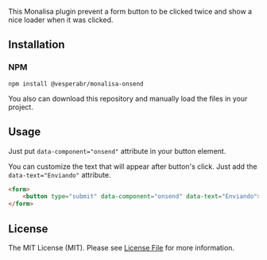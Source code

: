 This Monalisa plugin prevent a form button to be clicked twice and show a nice loader when it was clicked.

## Installation

### NPM
```
npm install @vesperabr/monalisa-onsend
```

You also can download this repository and manually load the files in your project.

## Usage

Just put `data-component="onsend"` attribute in your button element.

You can customize the text that will appear after button's click. Just add the `data-text="Enviando"` attribute.

```html
<form>
    <button type="submit" data-component="onsend" data-text="Enviando">Enviar</button>
</form>
```

## License

The MIT License (MIT). Please see [License File](LICENSE.md) for more information.
